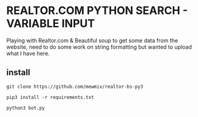 # REALTOR.COM PYTHON SEARCH - VARIABLE INPUT

Playing with Realtor.com & Beautiful soup to get some data from the website, need to do some work on string formatting but wanted to upload what I have here.


## install

`git clone https://github.com/mewmix/realtor-bs-py3`

`pip3 install -r requirements.txt`

`python3 bot.py`


